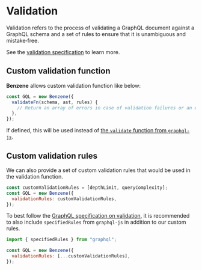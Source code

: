 # Validation

Validation refers to the process of validating a GraphQL document against a GraphQL schema and a set of rules
to ensure that it is unambiguous and mistake‐free.

See the [validation specification](https://spec.graphql.org/June2018/#sec-Validation) to learn more.

## Custom validation function

**Benzene** allows custom validation function like below:

```js
const GQL = new Benzene({
  validateFn(schema, ast, rules) {
    // Return an array of errors in case of validation failures or an empty one otherwise
  },
});
```

If defined, this will be used instead of [the `validate` function from `graphql-js`](https://github.com/graphql/graphql-js/tree/main/src/validation).

## Custom validation rules

We can also provide a set of custom validation rules that would be used in the validation function.

```js
const customValidationRules = [depthLimit, queryComplexity];
const GQL = new Benzene({
  validationRules: customValidationRules,
});
```

To best follow the [GraphQL specification on validation](https://spec.graphql.org/June2018/#sec-Validation),
it is recommended to also include `specifiedRules` from `graphql-js` in addition to our custom rules.

```js
import { specifiedRules } from "graphql";

const GQL = new Benzene({
  validationRules: [...customValidationRules],
});
```